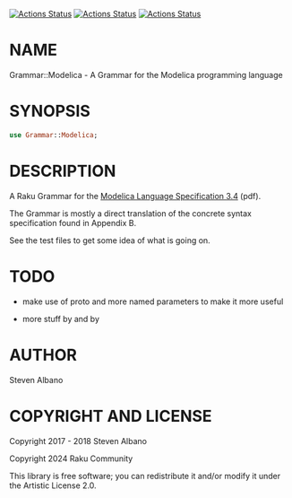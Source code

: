 [![Actions Status](https://github.com/raku-community-modules/Grammar-Modelica/actions/workflows/linux.yml/badge.svg)](https://github.com/raku-community-modules/Grammar-Modelica/actions) [![Actions Status](https://github.com/raku-community-modules/Grammar-Modelica/actions/workflows/macos.yml/badge.svg)](https://github.com/raku-community-modules/Grammar-Modelica/actions) [![Actions Status](https://github.com/raku-community-modules/Grammar-Modelica/actions/workflows/windows.yml/badge.svg)](https://github.com/raku-community-modules/Grammar-Modelica/actions)

NAME
====

Grammar::Modelica - A Grammar for the Modelica programming language

SYNOPSIS
========

```raku
use Grammar::Modelica;
```

DESCRIPTION
===========

A Raku Grammar for the [Modelica Language Specification 3.4](https://www.modelica.org/documents/ModelicaSpec34.pdf) (pdf).

The Grammar is mostly a direct translation of the concrete syntax specification found in Appendix B.

See the test files to get some idea of what is going on.

TODO
====

  * make use of proto and more named parameters to make it more useful

  * more stuff by and by

AUTHOR
======

Steven Albano

COPYRIGHT AND LICENSE
=====================

Copyright 2017 - 2018 Steven Albano

Copyright 2024 Raku Community

This library is free software; you can redistribute it and/or modify it under the Artistic License 2.0.


